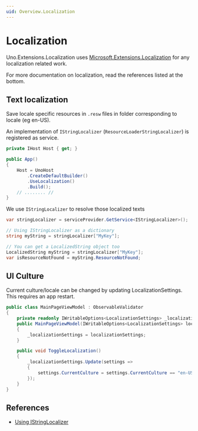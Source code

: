 ```yaml
---
uid: Overview.Localization
---
```

# Localization
Uno.Extensions.Localization uses [Microsoft.Extensions.Localization](https://www.nuget.org/packages/Microsoft.Extensions.Localization) for any localization related work.

For more documentation on localization, read the references listed at the bottom.

## Text localization

Save locale specific resources in `.resw` files in folder corresponding to locale (eg en-US).

An implementation of `IStringLocalizer` (`ResourceLoaderStringLocalizer`) is registered as service.

```csharp
private IHost Host { get; }

public App()
{
    Host = UnoHost
        .CreateDefaultBuilder()
        .UseLocalization()
        .Build();
    // ........ //
}
```

We use `IStringLocalizer` to resolve those localized texts

```csharp
var stringLocalizer = serviceProvider.GetService<IStringLocalizer>();

// Using IStringLocalizer as a dictionary
string myString = stringLocalizer["MyKey"];

// You can get a LocalizedString object too
LocalizedString myString = stringLocalizer["MyKey"];
var isResourceNotFound = myString.ResourceNotFound;
```

## UI Culture

Current culture/locale can be changed by updating LocalizationSettings. This requires an app restart. 

```csharp
public class MainPageViewModel : ObservableValidator
{
    private readonly IWritableOptions<LocalizationSettings> _localizationSettings;
    public MainPageViewModel(IWritableOptions<LocalizationSettings> localizationSettings)
    {
        _localizationSettings = localizationSettings;
    }

    public void ToggleLocalization()
    {
        _localizationSettings.Update(settings =>
        {
            settings.CurrentCulture = settings.CurrentCulture == "en-US" ? "fr-CA" : "en-US";
        });
    }
}
```

## References

- [Using IStringLocalizer](https://docs.microsoft.com/en-us/aspnet/core/fundamentals/localization?view=aspnetcore-3.1)